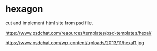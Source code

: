 # hexagon

cut and implement html site from psd file.

https://www.psdchat.com/resources/templates/psd-templates/hexal/

https://www.psdchat.com/wp-content/uploads/2013/11/hexal1.jpg
